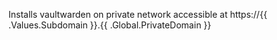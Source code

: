 Installs vaultwarden on private network accessible at https://{{ .Values.Subdomain }}.{{ .Global.PrivateDomain }}
